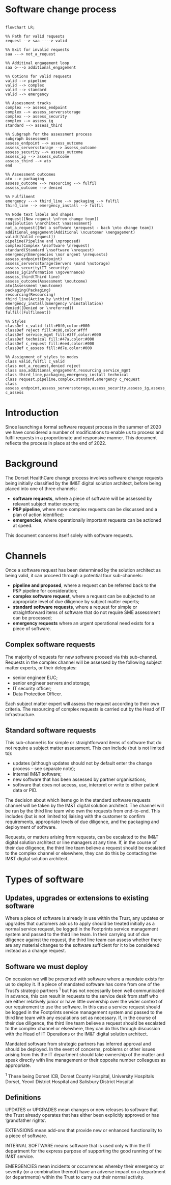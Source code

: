 # Software change process

```mermaid

flowchart LR;

%% Path for valid requests
request --> saa ----> valid

%% Exit for invalid requests
saa ---> not_a_request

%% Additinal engagement loop
saa o---o additional_engagement

%% Options for valid requests
valid --> pipeline
valid --> complex
valid --> standard
valid --> emergency

%% Assessment tracks
complex --> assess_endpoint
complex --> assess_serversstorage
complex --> assess_security
complex --> assess_ig
standard --> assess_third

%% Subgraph for the assessment process
subgraph Assessment
assess_endpoint --> assess_outcome
assess_serversstorage --> assess_outcome
assess_security --> assess_outcome
assess_ig --> assess_outcome
assess_third --> ato
end

%% Assessment outcomes
ato --> packaging
assess_outcome --> resourcing --> fulfil
assess_outcome --> denied

%% Fulfilment
emergency ---> third_line --> packaging --> fulfil
third_line --> emergency_install --> fulfil

%% Node text labels and shapes
request([New request \nfrom change team])
saa{Solution \narchitect \nassessment}
not_a_request([Not a software \nrequest - back \nto change team])
additional_engagement(Additional \ncustomer \nengagement)
valid([Valid request])
pipeline(Pipeline and \nproposed)
complex(Complex \nsoftware \nrequest)
standard(Standard \nsoftware \nrequest)
emergency(Emergencies \nor urgent \nrequests)
assess_endpoint(Endpoint)
assess_serversstorage(Servers \nand \nstorage)
assess_security(IT security)
assess_ig(Information \ngovernance)
assess_third(Third line)
assess_outcome(Assessment \noutcome)
ato(Assessment \noutcome)
packaging(Packaging)
resourcing(Resourcing)
third_line(Action by \nthird line)
emergency_install(Emergency \ninstallation)
denied([Denied or \nreferred])
fulfil([Fulfilment])

%% Styles
classDef c_valid fill:#0f0,color:#000
classDef reject fill:#c00,color:#fff
classDef service_mgmt fill:#3ff,color:#000
classDef technical fill:#47a,color:#000
classDef c_request fill:#ee4,color:#000
classDef c_assess fill:#d7e,color:#000

%% Assignment of styles to nodes
class valid,fulfil c_valid
class not_a_request,denied reject
class saa,additional_engagement,resourcing service_mgmt
class third_line,packaging,emergency_install technical
class request,pipeline,complex,standard,emergency c_request
class assess_endpoint,assess_serversstorage,assess_security,assess_ig,assess_third,assess_outcome,ato c_assess

```

# Introduction
Since launching a formal software request process in the summer of 2020 we have considered a number of modifications to enable us to process and fulfil requests in a proportionate and responsive manner. This document reflects the process in place at the end of 2022.

# Background
The Dorset HealthCare change process involves software change requests being initially classified by the IM&T digital solution architect, before being placed into one of three channels:
* **software requests**, where a piece of software will be assessed by relevant subject matter experts;
* **P&P pipeline**, where more complex requests can be discussed and a plan of action identified;
* **emergencies**, where operationally important requests can be actioned at speed.

This document concerns itself solely with software requests.

# Channels
Once a software request has been determined by the solution architect as being valid, it can proceed through a potential four sub-channels:
* **pipeline and proposed**, where a request can be referred back to the P&P pipeline for consideration;
* **complex software request**, where a request can be subjected to an appropriate level of due diligence by subject matter experts;
* **standard software requests**, where a request for simple or straightforward items of software that do not require SME assessment can be processed;
* **emergency requests** where an urgent operational need exists for a piece of software.

## Complex software requests
The majority of requests for new software proceed via this sub-channel. Requests in the complex channel will be assessed by the following subject matter experts, or their delegates:
* senior engineer EUC;
* senior engineer servers and storage;
* IT security officer;
* Data Protection Officer.

Each subject matter expert will assess the request according to their own criteria. The resourcing of complex requests is carried out by the Head of IT Infrastructure.

## Standard software requests
This sub-channel is for simple or straightforward items of software that do not require a subject matter assessment. This can include (but is not limited to):
* updates (although updates should not by default enter the change process – see separate note);
* internal IM&T software;
* new software that has been assessed by partner organisations;
* software that does not access, use, interpret or write to either patient data or PID.

The decision about which items go in the standard software requests channel will be taken by the IM&T digital solution architect. The channel will be run by the third line team who own the requests from end-to-end. This includes (but is not limited to) liaising with the customer to confirm requirements, appropriate levels of due diligence, and the packaging and deployment of software.

Requests, or matters arising from requests, can be escalated to the IM&T digital solution architect or line managers at any time. If, in the course of their due diligence, the third line team believe a request should be escalated to the complex channel or elsewhere, they can do this by contacting the IM&T digital solution architect.

# Types of software

## Updates, upgrades or extensions to existing software
Where a piece of software is already in use within the Trust, any updates or upgrades that customers ask us to apply should be treated initially as a normal service request, be logged in the Footprints service management system and passed to the third line team. In their carrying out of due diligence against the request, the third line team can assess whether there are any material changes to the software sufficient for it to be considered instead as a change request.

## Software we must deploy
On occasion we will be presented with software where a mandate exists for us to deploy it. If a piece of mandated software has come from one of the Trust’s strategic partners <sup>1</sup> but has not necessarily been well communicated in advance, this can result in requests to the service desk from staff who are either relatively junior or have little ownership over the wider context of our requirement to use the software. In this case a service request should be logged in the Footprints service management system and passed to the third line team with any escalations set as necessary. If, in the course of their due diligence, the third line team believe a request should be escalated to the complex channel or elsewhere, they can do this through discussion with the Head of IT Operations or the IM&T digital solution architect.

Mandated software from strategic partners has inferred approval and should be deployed. In the event of concerns, problems or other issues arising from this the IT department should take ownership of the matter and speak directly with line management or their opposite number colleagues as appropriate.

<sup>1</sup> These being Dorset ICB, Dorset County Hospital, University Hospitals Dorset, Yeovil District Hospital and Salisbury District Hospital

## Definitions
UPDATES or UPGRADES mean changes or new releases to software that the Trust already operates that has either been explicitly approved or has ‘grandfather rights’. 

EXTENSIONS mean add-ons that provide new or enhanced functionality to a piece of software.

INTERNAL SOFTWARE means software that is used only within the IT department for the express purpose of supporting the good running of the IM&T service.

EMERGENCIES mean incidents or occurrences whereby their emergency or severity (or a combination thereof) have an adverse impact on a department (or departments) within the Trust to carry out their normal activity.